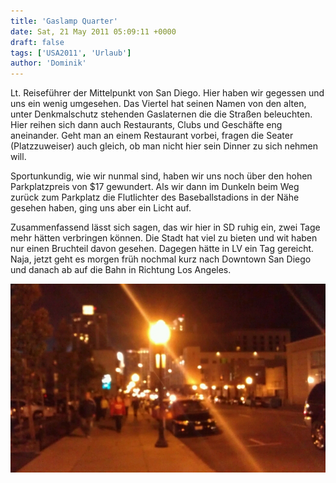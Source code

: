 ```yaml
---
title: 'Gaslamp Quarter'
date: Sat, 21 May 2011 05:09:11 +0000
draft: false
tags: ['USA2011', 'Urlaub']
author: 'Dominik'
---
```


Lt. Reiseführer der Mittelpunkt von San Diego. Hier haben wir gegessen und uns ein wenig umgesehen. Das Viertel hat seinen Namen von den alten, unter Denkmalschutz stehenden Gaslaternen die die Straßen beleuchten. Hier reihen sich dann auch Restaurants, Clubs und Geschäfte eng aneinander. Geht man an einem Restaurant vorbei, fragen die Seater (Platzzuweiser) auch gleich, ob man nicht hier sein Dinner zu sich nehmen will.

Sportunkundig, wie wir nunmal sind, haben wir uns noch über den hohen Parkplatzpreis von $17 gewundert. Als wir dann im Dunkeln beim Weg zurück zum Parkplatz die Flutlichter des Baseballstadions in der Nähe gesehen haben, ging uns aber ein Licht auf.

Zusammenfassend lässt sich sagen, das wir hier in SD ruhig ein, zwei Tage mehr hätten verbringen können. Die Stadt hat viel zu bieten und wit haben nur einen Bruchteil davon gesehen. Dagegen hätte in LV ein Tag gereicht. Naja, jetzt geht es morgen früh nochmal kurz nach Downtown San Diego und danach ab auf die Bahn in Richtung Los Angeles.

![-459470724](/urlaub11to15-images/11/459470724-scaled1000.jpg?w=300)